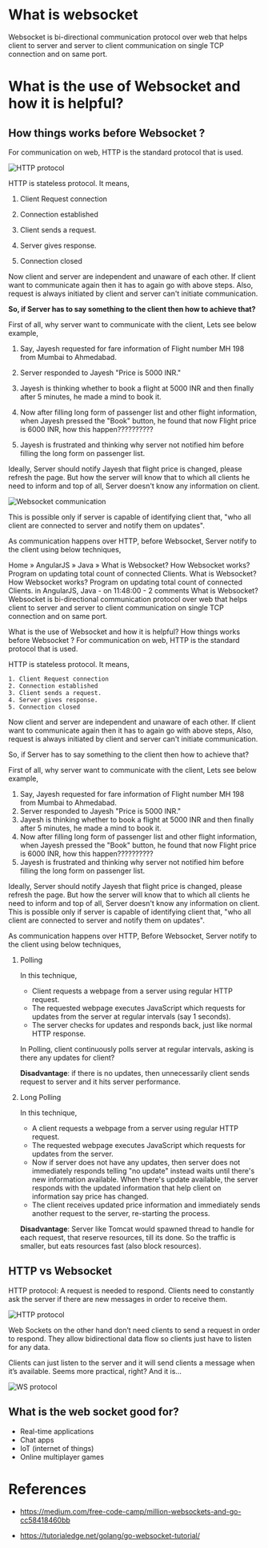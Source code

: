 # What is websocket

Websocket is bi-directional communication protocol over web that helps client to server and server to client communication on single TCP connection and on same port.

# What is the use of Websocket and how it is helpful? 

## How things works before Websocket ?

For communication on web, HTTP is the standard protocol that is used.

![HTTP protocol](./without-websocket-communication.png)

HTTP is stateless protocol. It means,

1. Client Request connection

2. Connection established

3. Client sends a request.

4. Server gives response.

5. Connection closed

Now client and server are independent and unaware of each other. If client want to communicate again then it has to again go with above steps. Also, request is always initiated by client and server can't initiate communication.

**So, if Server has to say something to the client then how to achieve that?**

First of all, why server want to communicate with the client, Lets see below example,

1. Say, Jayesh requested for fare information of Flight number MH 198 from Mumbai to Ahmedabad.

2. Server responded to Jayesh "Price is 5000 INR."

3. Jayesh is thinking whether to book a flight at 5000 INR and then finally after 5 minutes, he made a mind to book it.

4. Now after filling long form of passenger list and other flight information, when Jayesh pressed the "Book" button, he found that now Flight price is 6000 INR, how this happen??????????

5. Jayesh is frustrated and thinking why server not notified him before filling the long form on passenger list.

Ideally, Server should notify Jayesh that flight price is changed, please refresh the page. 
But how the server will know that to which all clients he need to inform and top of all, Server doesn't know any information on client.

![Websocket communication](./websocket-communication.png)

This is possible only if server is capable of identifying client that, "who all client are connected to server and notify them on updates".

As communication happens over HTTP, before Websocket, Server notify to the client using below techniques,


Home » AngularJS » Java » What is Websocket? How Websocket works? Program on updating total count of connected Clients.
What is Websocket? How Websocket works? Program on updating total count of connected Clients.
in AngularJS, Java - on 11:48:00 - 2 comments
What is Websocket?
Websocket is bi-directional communication protocol over web that helps client to server and server to client communication on single TCP connection and on same port.

What is the use of Websocket and how it is helpful?
How things works before Websocket ?
For communication on web, HTTP is the standard protocol that is used.


HTTP is stateless protocol. It means,

    1. Client Request connection
    2. Connection established
    3. Client sends a request.
    4. Server gives response.
    5. Connection closed
Now client and server are independent and unaware of each other.
If client want to communicate again then it has to again go with above steps,
Also, request is always initiated by client and server can't initiate communication.

So, if Server has to say something to the client then how to achieve that?

First of all, why server want to communicate with the client, Lets see below example,

   1. Say, Jayesh requested for fare information of Flight number MH 198 from Mumbai 
       to Ahmedabad. 
   2. Server responded to Jayesh "Price is 5000 INR."
   3. Jayesh is thinking whether to book a flight at 5000 INR and then finally after 5 minutes,
        he made a mind to book it.
   4. Now after filling long form of passenger list and other flight information, 
       when Jayesh pressed the "Book" button, he found that now Flight price is 6000 INR, 
       how this happen??????????
   5. Jayesh is frustrated and thinking why server not notified him before filling the long form 
       on passenger list.

Ideally, Server should notify Jayesh that flight price is changed, please refresh the page. 
But how the server will know that to which all clients he need to inform and top of all, Server doesn't know any information on client.
This is possible only if server is capable of identifying client that, "who all client are connected to server and notify them on updates".

As communication happens over HTTP, Before Websocket, Server notify to the client using below techniques,

1. Polling

    In this technique,

    * Client requests a webpage from a server using regular HTTP request.
    * The requested webpage executes JavaScript which requests for updates from the server at regular intervals (say 1 seconds).
    * The server checks for updates and responds back, just like normal HTTP response.

    In Polling, client continuously polls server at regular intervals, asking is there any updates for client?

    **Disadvantage**: if there is no updates, then unnecessarily client sends request to server and it hits server performance.

2. Long Polling

    In this technique,

    * A client requests a webpage from a server using regular HTTP request.
    * The requested webpage executes JavaScript which requests for updates from the server.
    * Now if server does not have any updates, then server does not immediately responds telling "no update" instead waits until there's new information available. When there's update available, the server responds with the updated information that help client on information say price has changed.
    * The client receives updated price information and immediately sends another request to the server, re-starting the process.

    **Disadvantage**: Server like Tomcat would spawned thread to handle for each request, that reserve resources, till its done. So the traffic is smaller, but eats resources fast (also block resources).


## HTTP vs Websocket

HTTP protocol: A request is needed to respond. Clients need to constantly ask the server if there are new messages in order to receive them.

![HTTP protocol](./http-protocol.jpeg)

Web Sockets on the other hand don’t need clients to send a request in order to respond. They allow bidirectional data flow so clients just have to listen for any data.

Clients can just listen to the server and it will send clients a message when it’s available. Seems more practical, right? And it is…

![WS protocol](./ws.jpeg)

## What is the web socket good for?

* Real-time applications
* Chat apps
* IoT (internet of things)
* Online multiplayer games

# References

* https://medium.com/free-code-camp/million-websockets-and-go-cc58418460bb
<!-- * https://viblo.asia/p/hieu-hon-ve-websocket-znVGL2r0RZOe -->
<!-- * https://yalantis.com/blog/how-to-build-websockets-in-go/ -->
* https://tutorialedge.net/golang/go-websocket-tutorial/